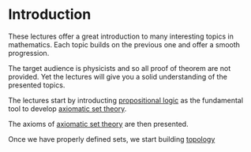 # Introduction 

These lectures offer a great introduction to many interesting topics in mathematics. 
Each topic builds on the previous one and offer a smooth progression.

The target audience is physicists and so all proof of theorem are not provided.
Yet the lectures will give you a solid understanding of the presented topics.

The lectures start by introducting [propositional logic](./propositional_logic.md) as the fundamental tool to 
develop [axiomatic set theory](./axiomatic_set_theory.md).

The axioms of [axiomatic set theory](./axiomatic_set_theory.md) are then presented.

Once we have properly defined sets, we start building [topology](./topology.md)
